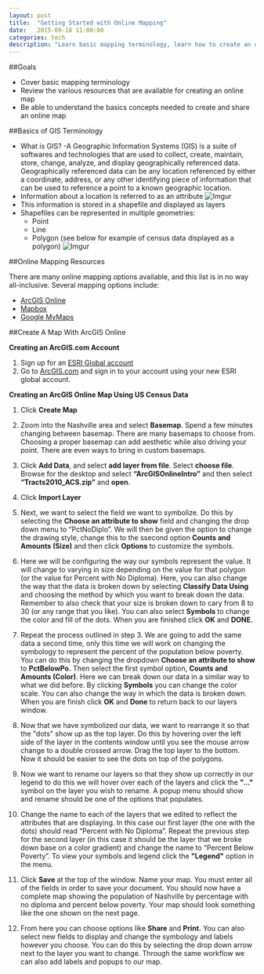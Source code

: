 ```yaml
---
layout: post
title:  "Getting Started with Online Mapping"
date:   2015-09-18 11:00:00
categories: tech
description: "Learn basic mapping terminology, learn how to create an online map, and share your work with others."
---
```


##Goals

  * Cover basic mapping terminology
  * Review the various resources that are available for creating an online map  
  * Be able to understand the basics concepts needed to create and share an online map

##Basics of GIS Terminology

  * What is GIS?
    -A Geographic Information Systems (GIS) is a suite of softwares and technologies that are used to collect, create, maintain, store, change, analyze, and display geographically referenced data.  Geographically referenced data can be any location referenced by either a coordinate, address, or any other identifying piece of information that can be used to reference a point to a known geographic location.
  * Information about a location is referred to as an attribute
![Imgur](http://i.imgur.com/z5FKhjm.png)
  * This information is stored in a shapefile and displayed as layers
  * Shapefiles can be represented in multiple geometries:
     - Point
     - Line
     - Polygon (see below for example of census data displayed as a polygon)
![Imgur](http://i.imgur.com/parR3o9.png)    

##Online Mapping Resources

There are many online mapping options available, and this list is in no way all-inclusive.  Several mapping options include:

* [ArcGIS Online](https://www.arcgis.com/home/webmap/viewer.html?useExisting=1)
* [Mapbox](https://www.mapbox.com)
* [Google MyMaps](https://www.google.com/maps/d/)

##Create A Map With ArcGIS Online

**Creating an ArcGIS.com Account**

1.  Sign up for an [ESRI Global account](https://accounts.esri.com/signup)
2.  Go to [ArcGIS.com](http://www.arcgis.com/) and sign in to your account using your new ESRI global account.


**Creating an ArcGIS Online Map Using US Census Data**

1.  Click **Create Map**

2.  Zoom into the Nashville area and select **Basemap**. Spend a few minutes changing between basemap.  There are many basemaps to choose from.  Choosing a proper basemap can add aesthetic while also driving your point.  There are even ways to bring in custom basemaps.

3.  Click **Add Data**, and select **add layer from file**.  Select **choose file**.  Browse for the desktop and select **“ArcGISOnlineIntro”** and then select **“Tracts2010\_ACS.zip”** and **open**.

4.  Click **Import Layer**

5.  Next, we want to select the field we want to symbolize. Do this by selecting the **Choose an attribute to show** field and changing the drop down menu to “PctNoDiplo”. We will then be given the option to change the drawing style, change this to the ssecond option **Counts and Amounts (Size)** and then click **Options** to customize the symbols.

6. Here we will be configuring the way our symbols represent the value.  It will change to varying in size depending on the value for that polygon (or the value for Percent with No Diploma). Here, you can also change the way that the data is broken down by selecting **Classify Data Using** and choosing the method by which you want to break down the data.  Remember to also check that your size is broken down to cary from 8 to 30 (or any range that you like).  You can also select **Symbols** to change the color and fill of the dots.  When you are finished click **OK** and **DONE.**

7.  Repeat the process outlined in step 3.  We are going to add the same data a second time, only this time we will work on changing the symbology to represent the percent of the population below poverty.  You can do this by changing the dropdown **Choose an attribute to show** to **PctBelowPo.** Then select the first symbol option, **Counts and Amounts (Color)**.  Here we can break down our data in a similar way to what we did before.  By clicking **Symbols** you can change the color scale.  You can also change the way in which the data is broken down. When you are finish click **OK** and **Done** to return back to our layers window.

8.  Now that we have symbolized our data, we want to rearrange it so that the "dots" show up as the top layer.  Do this by hovering over the left side of the layer in the contents window until you see the mouse arrow change to a double crossed arrow.  Drag the top layer to the bottom.  Now it should be easier to see the dots on top of the polygons.

9.  Now we want to rename our layers so that they show up correctly in our legend to do this we will hover over each of the layers and click the **"..."** symbol on the layer you wish to rename.  A popup menu should show and rename should be one of the options that populates.

10.  Change the name to each of the layers that we edited to reflect the attributes that are displaying.  In this case our first layer (the one with the dots) should read “Percent with No Diploma”. Repeat the previous step for the second layer (in this case it should be the layer that we broke down base on a color gradient) and change the name to “Percent Below Poverty”.  To view your symbols and legend click the **"Legend"** option in the menu.

11.  Click **Save** at the top of the window. Name your map. You must enter all of the fields in order to save your document.  You should now have a complete map showing the population of Nashville by percentage with no diploma and percent below poverty.  Your map should look something like the one shown on the next page.

12.  From here you can choose options like **Share** and **Print.** You can also select new fields to display and change the symbology and labels however you choose. You can do this by selecting the drop down arrow next to the layer you want to change. Through the same workflow we can also add labels and popups to our map.
